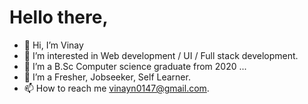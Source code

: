 # Hello there,
- 👋 Hi, I’m Vinay
- 👀 I’m interested in Web development / UI / Full stack development.
- 🌱 I’m a B.Sc Computer science graduate from 2020 ...
- 💞️ I’m a Fresher, Jobseeker, Self Learner.
- 📫 How to reach me vinayn0147@gmail.com.

<!---
viny-147/viny-147 is a ✨ special ✨ repository because its `README.md` (this file) appears on your GitHub profile.
You can click the Preview link to take a look at your changes.
--->
